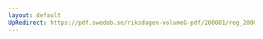 ```yaml
---
layout: default
UpRedirect: https://pdf.swedeb.se/riksdagen-volumeG-pdf/200001/reg_200001/reg_200001_0463.pdf
---
```

